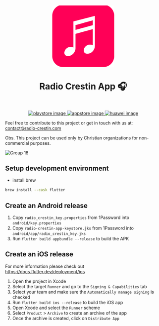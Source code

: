 <p align="center">
  <a href="https://github.com/iosifnicolae2/radio-crestin-app">
    <img src="https://github.com/iosifnicolae2/radio-crestin-app/blob/main/assets/icons/ic_logo_filled.png" alt="Radio Crestin logo" width="200" />
  </a>
</p>
<h1 align="center">Radio Crestin App 🎧</h1>
<br>
<p align="center">
  <a href="https://play.google.com/store/apps/details?id=com.radiocrestin.radio_crestin&hl=en_US" target="_blank">
    <img alt="playstore image" src="https://radiocrestin.ro/images/playstore.svg" width="150" height="46"/>
  </a>
  <a href="https://apps.apple.com/app/6451270471" target="_blank">
    <img alt="appstore image" src="https://radiocrestin.ro/images/appstore.svg" width="150" height="46"/>
  </a>
  <a href="https://appgallery.huawei.com/app/C109055331" target="_blank">
    <img alt="huawei image" src="https://radiocrestin.ro/images/appgallery.svg" width="150" height="46"/>
  </a>
</p>

Feel free to contribute to this project or get in touch with us at: contact@radio-crestin.com

Obs. This project can be used only by Christian organizations for non-commercial purposes.

![Group 18](https://github.com/iosifnicolae2/radio-crestin-app/assets/43387542/2d89a06e-f8fb-40a9-9f20-c1e04568a208)


## Setup development environment
- install brew
```bash
brew install --cask flutter

```

## Create an Android release
1. Copy `radio_crestin_key.properties` from 1Password into `android/key.properties`
2. Copy `radio-crestin-app-keystore.jks` from 1Password into `android/app/radio_crestin_key.jks`
3. Run `flutter build appbundle --release` to build the APK

## Create an iOS release
For more information please check out https://docs.flutter.dev/deployment/ios
1. Open the project in Xcode
2. Select the target `Runner` and go to the `Signing & Capabilities` tab
3. Select your team and make sure the `Automatically manage signing` is checked
4. Run `flutter build ios --release` to build the iOS app
5. Open Xcode and select the `Runner` scheme
6. Select `Product` > `Archive` to create an archive of the app
7. Once the archive is created, click on `Distribute App`
